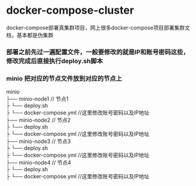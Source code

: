 # docker-compose-cluster
docker-compose部署真集群项目，网上很多docker-compose项目部署集群文档，基本都是伪集群

### 部署之前先过一遍配置文件，一般要修改的就是IP和账号密码这些，修改完成后直接执行deploy.sh脚本

### **minio 把对应的节点文件放到对应的节点上** #
minio  
├── minio-node1          // 节点1  
├     └── deploy.sh   
├     └── docker-compose.yml  //这里修改账号密码以及IP地址  
├── minio-node2          // 节点2    
├     └── deploy.sh   
├     └── docker-compose.yml  //这里修改账号密码以及IP地址  
├── minio-node3          // 节点3  
├     └── deploy.sh   
├     └── docker-compose.yml  //这里修改账号密码以及IP地址  
├── minio-node4          // 节点4  
├     └── deploy.sh   
├     └── docker-compose.yml  //这里修改账号密码以及IP地址      
